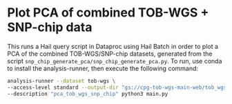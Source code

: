 # Plot PCA of combined TOB-WGS + SNP-chip data

This runs a Hail query script in Dataproc using Hail Batch in order to plot a PCA of the combined TOB-WGS/SNP-chip datasets, generated from the script `snp_chip_generate_pca/snp_chip_generate_pca.py`. To run, use conda to install the analysis-runner, then execute the following command:

```sh
analysis-runner --dataset tob-wgs \
--access-level standard --output-dir "gs://cpg-tob-wgs-main-web/tob_wgs_snp_chip_pca/v0" \
--description "pca_tob_wgs_snp_chip" python3 main.py
```
